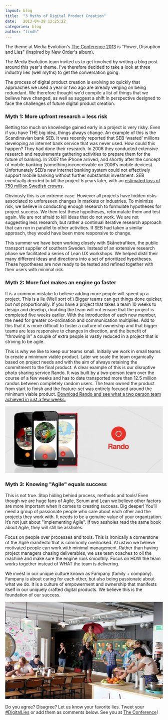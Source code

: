```yaml
---
layout: blog
title:  "3 Myths of Digital Product Creation"
date:   2013-04-28 12:25:22
categories: blog
author: "lindh"
---
```


<p>
  The theme at Media Evolution's <a href="http://mediaevolution.se/theconference">The Conference 2013</a> is "Power, Disruption and Lies" (inspired by New Order's album).

</p>
<p>
  The Media Evolution team invited us to get involved by writing a blog post around this year's theme. I've therefore decided to take a look at three industry lies (well myths) to get the conversation going.

</p>
<!--more-->
<p>
  The process of digital product creation is evolving so quickly that approaches we used a year or two ago are already verging on being redundant. We therefore thought we'd compile a list of things that we believe have changed, as well as suggest a shift in perspective designed to face the challenges of future digital product creation.
</p>
<h3>Myth 1: More upfront research = less risk</h3>
<p>
  Betting too much on knowledge gained early in a project is very risky. Even if you have THE big idea, things always change. An example of this is the Scandinavian bank SEB. It was recently reported that SEB ‘wasted’ millions developing an internet bank service that was never used. How could this happen? They had done their research. In 2006 they conducted extensive research and requirements gathering activities to prepare them for the future of banking. In 2007 the iPhone arrived, and shortly after the concept of mobile banking (something inconceivable on 2006’s mobile devices). Unfortunately SEB’s new internet banking system could not effectively support mobile banking without further substantial investment. SEB eventually decided to kill the project 5 years later, with an <a title="Article about SEB" href="http://computersweden.idg.se/2.2683/1.489832/seb-skrotar-ny-natbank---750-miljoner-i-sjon">estimated loss of 750 million Swedish crowns</a>.
</p>
<p>
  Obviously this is an extreme case. However all projects have hidden risks associated to unforeseen changes in markets or industries. To minimize risk, we believe in conducting enough research to formulate hypotheses for project success. We then test these hypotheses, reformulate them and test again. We are not afraid to kill ideas that do not work. We are not suggesting less research, but rather a continual iterative research approach that can run in parallel to other activities. If SEB had taken a similar approach, they would have been more responsive to change.
</p>

<p>
  This summer we have been working closely with Skånetrafiken, the public transport supplier of southern Sweden. Instead of an extensive research phase we facilitated a series of Lean UX workshops. We helped distil their many different ideas and directions into a set of prioritized hypotheses. These hypotheses are now ready to be tested and refined together with their users with minimal risk.
</p>
<h3>Myth 2: More fuel makes an engine go faster</h3>
<p>
  It is a common mistake to believe adding more people will speed up a project. This is a lie (Well sort of.) Bigger teams can get things done quicker, but not proportionally. If you have a project that takes a team 10 weeks to design and develop, doubling the team will not ensure that the project is completed five weeks earlier. With the introduction of each new member, the need for greater co-ordination and communication multiplies. Add to this that it is more difficult to foster a culture of ownership and that bigger teams are less responsive to changes in direction, and the benefit of "throwing in" a couple of extra people is vastly reduced in a project that is striving to be agile.
</p>

<p>
  This is why we like to keep our teams small. Initially we work in small teams to create a minimum viable product. Later we scale the team organically based on project needs and with the aim of always retaining the commitment to the final product. A clear example of this is our disruptive photo sharing service Rando. It was built by a two-person team over the course of a few weeks and has to date transported more than 12.5 million randos between completely random users. The team owned the product from start to finish and the feature-set was entirely focused around the minimum viable product. <a title="Rando site" href="http://rando.ustwo.se/">Download Rando and see what a two person team achieved in just a few weeks.</a>
</p>

<img src="/img/rando.jpg"/>
<br>
<h3>Myth 3: Knowing "Agile" equals success</h3>
<p>
  This is not true. Stop hiding behind process, methods and tools! Even though we are huge fans of Agile, Scrum and Lean we believe other factors are more important when it comes to creating success. Dig deeper! You’ll need a group of passionate people who care about each other and the projects they work with. It needs to be a genuine value of your organization. It’s not just about "implementing Agile". If two assholes read the same book about Agile, they will still be assholes.
</p>

<p>
  Focus on people over processes and tools. This is ironically a cornerstone of the Agile manifesto that is commonly overlooked. At ustwo we believe motivated people can work with minimal management. Rather than having project managers chasing deliverables, we use team coaches to oil the machine and make sure the engine runs smoothly. Focus on HOW the team works together instead of WHAT the team is delivering.
</p>

<p>
  We invest in our unique culture known as Fampany (family + company). Fampany is about caring for each other, but also being passionate about what we do. It is a culture of empowerment and ownership that manifests itself in our uniquely crafted digital products. We believe this is the foundation of our success.
</p>

<p>

</p>
<img src="/img/rando2.jpg"/>
<p>
  Do you agree? Disagree? Let us know your favorite lies. Tweet your <a title="Twitter #DigitalLies" href="https://twitter.com/search?q=%23DigitalLies">#DigitalLies</a> or add them as comments below. See you at <a title="The Conference" href="http://mediaevolution.se/theconference/">The Conference</a>!
</p>

